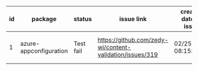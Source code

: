 
| id | package | status | issue link | created date of issue | update date of issue | run date of pipeline | pipeline run link |
|----|---------|--------|------------|-----------------------|----------------------| ---------------------| ----------------- |
| 1 | azure-appconfiguration | Test fail | https://github.com/zedy-wj/content-validation/issues/319 | 02/25/2025 08:15:03 | 02/25/2025 09:18:43 | 2/25/2025 9:19:45 AM | https://dev.azure.com/test-organi/content-validation-automation/_build/results?buildId=6 |